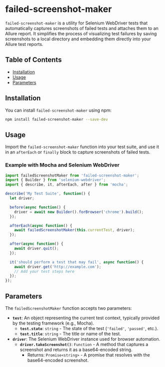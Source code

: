 # failed-screenshot-maker

`failed-screenshot-maker` is a utility for Selenium WebDriver tests that automatically captures screenshots of failed tests and attaches them to an Allure report. It simplifies the process of visualizing test failures by saving screenshots to a local directory and embedding them directly into your Allure test reports.

## Table of Contents

- [Installation](#installation)
- [Usage](#usage)
- [Parameters](#parameters)

## Installation

You can install `failed-screenshot-maker` using npm:

```bash
npm install failed-screenshot-maker --save-dev
```
## Usage

Import the `failed-screenshot-maker` function into your test suite, and use it in an `afterEach` or `finally` block to capture screenshots of failed tests.

### Example with Mocha and Selenium WebDriver

```javascript
import failedScreenshotMaker from 'failed-screenshot-maker';
import { Builder } from 'selenium-webdriver';
import { describe, it, afterEach, after } from 'mocha';

describe('My Test Suite', function() {
  let driver;

  before(async function() {
    driver = await new Builder().forBrowser('chrome').build();
  });

  afterEach(async function() {
    await failedScreenshotMaker(this.currentTest, driver);
  });

  after(async function() {
    await driver.quit();
  });

  it('should perform a test that may fail', async function() {
    await driver.get('http://example.com');
    // Add your test steps here
  });
});
```

## Parameters

The `failedScreenshotMaker` function accepts two parameters:

- **`test`**: An object representing the current test context, typically provided by the testing framework (e.g., Mocha).
  - **`test.state`**: `string` - The state of the test (`'failed'`, `'passed'`, etc.).
  - **`test.title`**: `string` - The title or name of the test.
- **`driver`**: The Selenium WebDriver instance used for browser automation.
  - **`driver.takeScreenshot()`**: `Function` - A method that captures a screenshot and returns it as a base64-encoded string.
    - Returns: `Promise<string>` - A promise that resolves with the base64-encoded screenshot.
